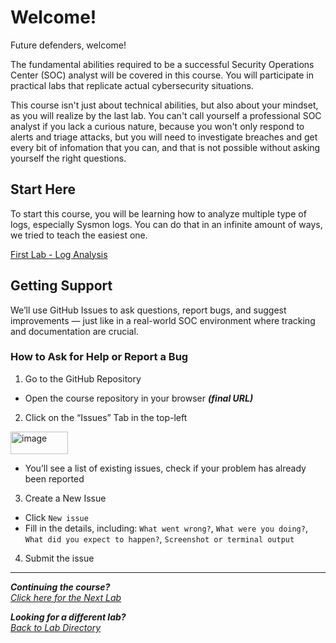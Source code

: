 # Welcome!
Future defenders, welcome!

The fundamental abilities required to be a successful Security Operations Center (SOC) analyst will be covered in this course. You will participate in practical labs that replicate actual cybersecurity situations.

This course isn't just about technical abilities, but also about your mindset, as you will realize by the last lab. You can't call yourself a professional SOC analyst if you lack a curious nature, because you won't only respond to alerts and triage attacks, but you will need to investigate breaches and get every bit of infomation that you can, and that is not possible without asking yourself the right questions.

## Start Here
To start this course, you will be learning how to analyze multiple type of logs, especially Sysmon logs. You can do that in an infinite amount of ways, we tried to teach the easiest one.

[First Lab - Log Analysis](/courseFiles/Lab_01-logAnalysis_Basics/logAnalysis_basics.md)

## Getting Support
We’ll use GitHub Issues to ask questions, report bugs, and suggest improvements — just like in a real-world SOC environment where tracking and documentation are crucial.

### How to Ask for Help or Report a Bug
1. Go to the GitHub Repository
- Open the course repository in your browser ***(final URL)***
2. Click on the “Issues” Tab in the top-left
<img width="92" height="36" alt="image" src="https://github.com/user-attachments/assets/147d9dcb-0045-4d39-b797-df6d65353fff" />

- You’ll see a list of existing issues, check if your problem has already been reported
3. Create a New Issue
- Click `New issue`
- Fill in the details, including: `What went wrong?`, `What were you doing?`, `What did you expect to happen?`, `Screenshot or terminal output`
4. Submit the issue

***                                                       

<b><i>Continuing the course?</b>
</br>
[Click here for the Next Lab](/courseFiles/Lab_01-logAnalysis_Basics/logAnalysis_basics.md)</i>

<b><i>Looking for a different lab? </b></br>[Back to Lab Directory](/coursenavigation.md)</i>

